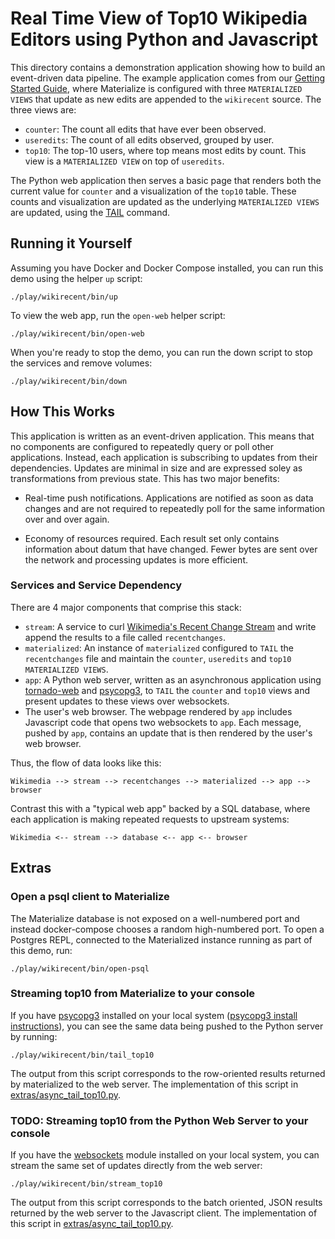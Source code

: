 # Real Time View of Top10 Wikipedia Editors using Python and Javascript

This directory contains a demonstration application showing how to build an event-driven data
pipeline. The example application comes from our [Getting Started Guide][], where Materialize is
configured with three `MATERIALIZED VIEWS` that update as new edits are appended to the
`wikirecent` source. The three views are:

- `counter`: The count all edits that have ever been observed.
- `useredits`: The count of all edits observed, grouped by user.
- `top10`: The top-10 users, where top means most edits by count. This view is a `MATERIALIZED
  VIEW` on top of `useredits`.

[Getting Started Guide]: https://materialize.com/docs/get-started/

The Python web application then serves a basic page that renders both the current value for
`counter` and a visualization of the `top10` table. These counts and visualization are updated
as the underlying `MATERIALIZED VIEWS` are updated, using the [TAIL][] command.

[TAIL]: https://materialize.com/docs/sql/tail/

## Running it Yourself

Assuming you have Docker and Docker Compose installed, you can run this demo using the helper `up`
script:

    ./play/wikirecent/bin/up

To view the web app, run the `open-web` helper script:

    ./play/wikirecent/bin/open-web

When you're ready to stop the demo, you can run the down script to stop the services and remove
volumes:

    ./play/wikirecent/bin/down

## How This Works

This application is written as an event-driven application. This means that no components are
configured to repeatedly query or poll other applications. Instead, each application is
subscribing to updates from their dependencies. Updates are minimal in size and are expressed
soley as transformations from previous state. This has two major benefits:

- Real-time push notifications. Applications are notified as soon as data changes and are not
  required to repeatedly poll for the same information over and over again.

- Economy of resources required. Each result set only contains information about datum that have
  changed. Fewer bytes are sent over the network and processing updates is more efficient.

### Services and Service Dependency

There are 4 major components that comprise this stack:

- `stream`: A service to curl [Wikimedia's Recent Change Stream][] and write append the
  results to a file called `recentchanges`.
- `materialized`: An instance of `materialized` configured to `TAIL` the `recentchanges` file and
  maintain the `counter`, `useredits` and `top10` `MATERIALIZED VIEWS`.
- `app`: A Python web server, written as an asynchronous application using [tornado-web][] and
  [psycopg3][], to `TAIL` the `counter` and `top10` views and present updates to these views over
  websockets.
- The user's web browser. The webpage rendered by `app` includes Javascript code that opens two
  websockets to `app`. Each message, pushed by `app`, contains an update that is then rendered by
  the user's web browser.

[Wikimedia's Recent Change Stream]: https://stream.wikimedia.org/v2/stream/recentchange
[tornado-web]: https://www.tornadoweb.org/en/stable/
[psycopg3]: https://www.psycopg.org/psycopg3/

Thus, the flow of data looks like this:

    Wikimedia --> stream --> recentchanges --> materialized --> app --> browser

Contrast this with a "typical web app" backed by a SQL database, where each application is making
repeated requests to upstream systems:

    Wikimedia <-- stream --> database <-- app <-- browser

## Extras

### Open a psql client to Materialize

The Materialize database is not exposed on a well-numbered port and instead docker-compose chooses
a random high-numbered port. To open a Postgres REPL, connected to the Materialized instance
running as part of this demo, run:

    ./play/wikirecent/bin/open-psql

### Streaming top10 from Materialize to your console

If you have [psycopg3][] installed on your local system ([psycopg3 install instructions][]), you
can see the same data being pushed to the Python server by running:

    ./play/wikirecent/bin/tail_top10

The output from this script corresponds to the row-oriented results returned by materialized to
the web server. The implementation of this script in
[extras/async_tail_top10.py](./extras/async_tail.py).

[psycopg3 install instructions]: https://www.psycopg.org/psycopg3/docs/install.html

### TODO: Streaming top10 from the Python Web Server to your console

If you have the [websockets][] module installed on your local system, you can stream the same set
of updates directly from the web server:

    ./play/wikirecent/bin/stream_top10

The output from this script corresponds to the batch oriented, JSON results returned by the web
server to the Javascript client. The implementation of this script in
[extras/async_tail_top10.py](./extras/async_stream.py).

[websockets]: https://websockets.readthedocs.io/en/stable/intro.html
